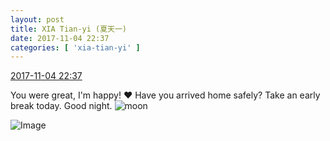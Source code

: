 ```yaml
---
layout: post
title: XIA Tian-yi (夏天一)
date: 2017-11-04 22:37
categories: [ 'xia-tian-yi' ]
---
```


<div class="weibo-info">
  <a href="http://weibo.com/6286030291/FtzOSoOMm">2017-11-04 22:37</a>
</div>

You were great, I'm happy! :heart: Have you arrived home safely? Take an early break today. Good night. ![moon](http://img.t.sinajs.cn/t4/appstyle/expression/ext/normal/b9/moon.gif)

<!-- more -->

![Image](http://wx3.sinaimg.cn/mw690/006RpxDlgy1fl6fi056wvj30qo0zk41i.jpg)
